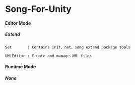 # Song-For-Unity





#### Editor  Mode

  ##### Extend

    Set	      : Contains init、net、song extend package tools

    UMLEditor : Create and manage UML files



#### Runtime Mode

  ##### None

